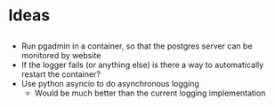 # Ideas

##

- Run pgadmin in a container, so that the postgres server can be monitored by website
- If the logger fails (or anything else) is there a way to automatically restart the container?
- Use python asyncio to do asynchronous logging
  - Would be much better than the current logging implementation